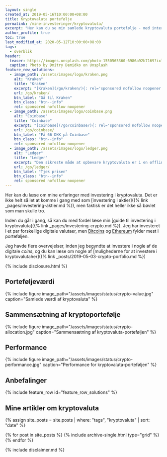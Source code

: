 ```yaml
---
layout: single
created_at: 2019-05-16T10:00:00+08:00
title: Kryptovaluta portefølje
permalink: /mine-investeringer/kryptovaluta/
excerpt: "Her kan du se min samlede kryptovaluta portefølje - med intern rente, totalt investeret og indkomst."
author_profile: true
toc: true
last_modified_at: 2020-05-12T10:00:00+08:00
tags:
  - overblik
header:
  teaser: https://images.unsplash.com/photo-1550565360-6986a92b7169?ixlib=rb-1.2.1&ixid=eyJhcHBfaWQiOjEyMDd9&auto=format&fit=crop&h=300&w=400&q=10
  caption: Photo by Dmitry Demidko on Unsplash
feature_row_solutions:
  - image_path: /assets/images/logo/kraken.png
    alt: "Kraken"
    title: "Kraken"
    excerpt: "[Kraken](/go/kraken/){: rel='sponsored nofollow noopener' } er min foretrukne børs til at købe krypto. Den har et fint udvalg og er let at bruge."
    url: /go/kraken/
    btn_label: "Gå til Kraken"
    btn_class: "btn--info"
    rel: sponsored nofollow noopener
  - image_path: /assets/images/logo/coinbase.png
    alt: "Coinbase"
    title: "Coinbase"
    excerpt: "[Coinbase](/go/coinbase/){: rel='sponsored nofollow noopener' } er et let sted at købe kryptovaluta. Hvis du bruger mit link, så får du for 10 USD, når du køber for 100 USD."
    url: /go/coinbase/
    btn_label: "Få 66 DKK på Coinbase"
    btn_class: "btn--info"
    rel: sponsored nofollow noopener
  - image_path: /assets/images/logo/ledger.png
    alt: "Ledger"
    title: "Ledger"
    excerpt: "Den sikreste måde at opbevare kryptovaluta er i en offline hardware wallet. [Ledger](/go/ledger/){: rel='sponsored nofollow noopener' } er førende på markedet."
    url: /go/ledger/
    btn_label: "Tjek prisen"
    btn_class: "btn--info"
    rel: sponsored nofollow noopener
---
```


Her kan du læse om mine erfaringer med investering i kryptovaluta. Det er ikke helt så let at komme i gang med som [investering i aktier]({% link _pages/investering-aktier.md %}), men faktisk er det heller ikke så bøvlet som man skulle tro.

Inden du går i gang, så kan du med fordel læse min [guide til investering i kryptovaluta]({% link _pages/investering-crypto.md %}). Jeg har investeret i et par forskellige digitale valutaer, men [Bitcoins](/bitcoins/) og [Ethereum](/ethereum/) fylder mest i porteføljen.

Jeg havde flere overvejelser, inden jeg begyndte at investere i nogle af de digitale *coins*, og du kan læse om nogle af [mulighederne for at investere i kryptovalutaher]({% link _posts/2019-05-03-crypto-porfolio.md %})

{% include disclosure.html %}

## Porteføljeværdi

{% include figure image_path="/assets/images/status/crypto-value.jpg" caption="Samlede værdi af kryptovaluta" %}

## Sammensætning af kryptoportefølje

{% include figure image_path="/assets/images/status/crypto-allocation.jpg" caption="Sammensætning af kryptovaluta-porteføljen" %}

## Performance

{% include figure image_path="/assets/images/status/crypto-performance.jpg" caption="Performance for kryptovaluta-porteføljen" %}

## Anbefalinger

{% include feature_row id="feature_row_solutions" %}

## Mine artikler om kryptovaluta

<div class="feature__wrapper">

{% assign site_posts = site.posts | where: "tags", "kryptovaluta" | sort: "date" %}

{% for post in site_posts %}
  {% include archive-single.html type="grid" %}
{% endfor %}

</div>

{% include disclaimer.md %}

